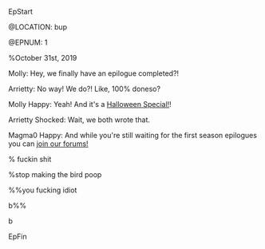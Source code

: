EpStart

@LOCATION: bup

@EPNUM: 1

%October 31st, 2019

Molly: Hey, we finally have an epilogue completed?!

Arrietty: No way! We do?! Like, 100% doneso?

Molly Happy: Yeah! And it's a [Halloween Special!](halloween.html)!

Arrietty Shocked: Wait, we both wrote that.

Magma0 Happy: And while you're still waiting for the first season epilogues you can [join our forums!](http://cyborgresistance.proboards.com/)

% fuckin shit

%stop making the bird poop

%%you fucking idiot

b%%

b


EpFin



<script src="{{ '/assets/js/EpFormatter.js' | relative_url }}"></script>